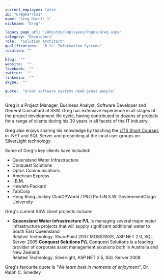 ```yaml
---
current_employee: false
ID: "GregHarris1"
name: "Greg Harris 1"
nickname: "Greg"

legacy_page_url: "/AboutUs/Employees/Pages/Greg.aspx"
category: "Developers"
role:  "Solution Architect"
qualifications:  "B.Sc. Information Systems"
location: ""

blog:  ""
website:  ""
facebook:  ""
twitter:  ""
linkedin:  ""
skype:  ""

quote:  "Great software systems need great people"
---
```


Greg is a Project Manager, Business Analyst, Software Developer and General Consultant at SSW. Greg has extensive experience in all stages of the project development life cycle, having contributed to dozens of projects for a range of clients during his 30 years in all facets of the IT industry.   

Greg also enjoys sharing his knowledge by teaching the [UTS Short Courses](http://it.uts.edu.au/course/shortcourse/programming/) in .NET and SQL Server and presenting at the local user groups on SilverLight technology.

Some of Greg's key clients have included: 

*   Queensland Water Infrastructure 
*   Conquest Solutions 
*   Optus Communications
*   American Express
*   I.B.M.
*   Hewlett-Packard
*   TabCorp
*   Hong Kong Jockey ClubDPWorld / P&O PortsN.S.W. GovernmentOtago University

Greg's current SSW client projects include: 

*   **Queensland Water Infrastructure P/L** Is managing several major water infrastructure projects that will supply significant additional water to South East Queensland   
Related Technology: SharePoint 2007 MOSS/WSS, ASP.NET 2.0, SQL Server 2005 
    **Conquest Solutions P/L** Conquest Solutions is a leading provider of corporate asset management solutions both in Australia and New Zealand.   
Related Technology: Silverlight, ASP.NET 3.5, SQL Server 2008 

Greg's favourite quote is *"We learn best in moments of enjoyment"*, Dr. Ralph C. Smedley
